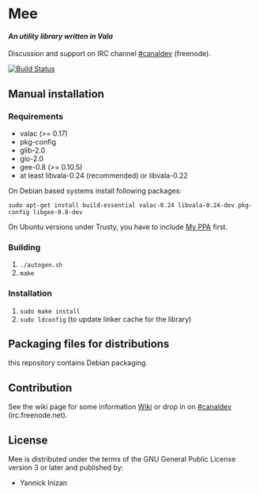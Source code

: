 # Mee #

#### *An utility library written in Vala* ####

Discussion and support on IRC channel [#canaldev](http://webchat.freenode.net/?channels=#canaldev) (freenode).

[![Build Status](https://travis-ci.org/inizan-yannick/mee.png)](https://travis-ci.org/inizan-yannick/mee)

## Manual installation ##

### Requirements
 * valac (>= 0.17)
 * pkg-config
 * glib-2.0
 * gio-2.0
 * gee-0.8 (>= 0.10.5)
 * at least libvala-0.24 (recommended) or libvala-0.22

On Debian based systems install following packages:

    sudo apt-get install build-essential valac-0.24 libvala-0.24-dev pkg-config libgee-0.8-dev

On Ubuntu versions under Trusty, you have to include [My PPA](https://launchpad.net/~inizan-yannick/+archive/development) first.

### Building ###
 1. `./autogen.sh`
 1. `make`

### Installation ###
 1. `sudo make install`
 1. `sudo ldconfig` (to update linker cache for the library)

## Packaging files for distributions ##
this repository contains Debian packaging.


## Contribution ##
See the wiki page for some information [Wiki](https://github.com/inizan-yannick/mee/wiki) or drop in on [#canaldev](http://webchat.freenode.net/?channels=#canaldev) (irc.freenode.net).

## License ##
Mee is distributed under the terms of the GNU General Public License version 3 or later and published by:
 * Yannick Inizan
